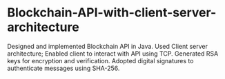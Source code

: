 # Blockchain-API-with-client-server-architecture
Designed and implemented Blockchain API in Java. Used Client server architecture; Enabled client to interact with API using TCP. Generated RSA keys for encryption and verification. Adopted digital signatures to authenticate messages using SHA-256.
